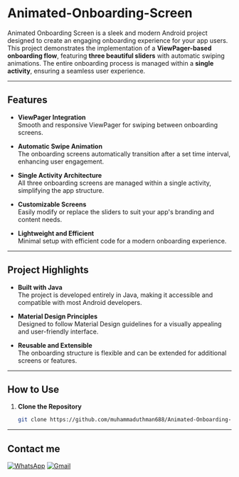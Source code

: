# Animated-Onboarding-Screen

Animated Onboarding Screen is a sleek and modern Android project designed to create an engaging onboarding experience for your app users. This project demonstrates the implementation of a **ViewPager-based onboarding flow**, featuring **three beautiful sliders** with automatic swiping animations. The entire onboarding process is managed within a **single activity**, ensuring a seamless user experience.

---

## **Features**

- **ViewPager Integration**  
  Smooth and responsive ViewPager for swiping between onboarding screens.

- **Automatic Swipe Animation**  
  The onboarding screens automatically transition after a set time interval, enhancing user engagement.

- **Single Activity Architecture**  
  All three onboarding screens are managed within a single activity, simplifying the app structure.

- **Customizable Screens**  
  Easily modify or replace the sliders to suit your app's branding and content needs.

- **Lightweight and Efficient**  
  Minimal setup with efficient code for a modern onboarding experience.

---

## **Project Highlights**

- **Built with Java**  
  The project is developed entirely in Java, making it accessible and compatible with most Android developers.

- **Material Design Principles**  
  Designed to follow Material Design guidelines for a visually appealing and user-friendly interface.

- **Reusable and Extensible**  
  The onboarding structure is flexible and can be extended for additional screens or features.

---

## **How to Use**

1. **Clone the Repository**  
   ```bash
   git clone https://github.com/muhammaduthman688/Animated-Onboarding-Screen.git
---
## **Contact me**
[![WhatsApp](https://img.shields.io/badge/WhatsApp-%25D366.svg?logo=whatsapp&logoColor=white)](https://wa.me/923472554151) [![Gmail](https://img.shields.io/badge/Email-muhammadusman688%40gmail.com-D14836?logo=gmail&logoColor=white)](mailto:muhammadusman688@gmail.com)

